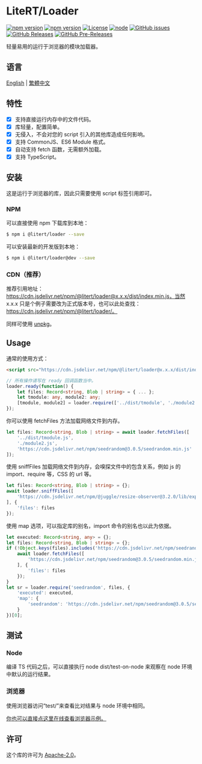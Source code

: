 # LiteRT/Loader

[![npm version](https://img.shields.io/npm/v/@litert/loader.svg?colorB=brightgreen)](https://www.npmjs.com/package/@litert/loader "Stable Version")
[![npm version](https://img.shields.io/npm/v/@litert/loader/dev.svg)](https://www.npmjs.com/package/@litert/loader "Development Version")
[![License](https://img.shields.io/github/license/litert/loader.js.svg)](https://github.com/litert/loader.js/blob/master/LICENSE)
[![node](https://img.shields.io/node/v/@litert/loader.svg?colorB=brightgreen)](https://nodejs.org/dist/latest-v12.x/)
[![GitHub issues](https://img.shields.io/github/issues/litert/loader.js.svg)](https://github.com/litert/loader.js/issues)
[![GitHub Releases](https://img.shields.io/github/release/litert/loader.js.svg)](https://github.com/litert/loader.js/releases "Stable Release")
[![GitHub Pre-Releases](https://img.shields.io/github/release/litert/loader.js/all.svg)](https://github.com/litert/loader.js/releases "Pre-Release")

轻量易用的运行于浏览器的模块加载器。

## 语言

[English](../README.md) | [繁體中文](README.tc.md)

## 特性

- [x] 支持直接运行内存中的文件代码。  
- [x] 库轻量，配置简单。  
- [x] 无侵入，不会对您的 script 引入的其他库造成任何影响。  
- [x] 支持 CommonJS、ES6 Module 格式。  
- [x] 自动支持 fetch 函数，无需额外加载。  
- [x] 支持 TypeScript。

## 安装

这是运行于浏览器的库，因此只需要使用 script 标签引用即可。

### NPM

可以直接使用 npm 下载库到本地：

```sh
$ npm i @litert/loader --save
```

可以安装最新的开发版到本地：

```sh
$ npm i @litert/loader@dev --save
```

### CDN（推荐）

推荐引用地址：https://cdn.jsdelivr.net/npm/@litert/loader@x.x.x/dist/index.min.js，当然 x.x.x 只是个例子需要改为正式版本号，也可以此处查找：https://cdn.jsdelivr.net/npm/@litert/loader/。

同样可使用 [unpkg](https://unpkg.com/@litert/loader@x.x.x/dist/index.min.js)。

## Usage

通常的使用方式：

```html
<script src="https://cdn.jsdelivr.net/npm/@litert/loader@x.x.x/dist/index.min.js"></script>
```

```typescript
// 所有操作请写在 ready 回调函数当中。
loader.ready(function() {
    let files: Record<string, Blob | string> = { ... };
    let tmodule: any, module2: any;
    [tmodule, module2] = loader.require(['../dist/tmodule', './module2'], files);
});
```

你可以使用 fetchFiles 方法加载网络文件到内存。

```typescript
let files: Record<string, Blob | string> = await loader.fetchFiles([
    '../dist/tmodule.js',
    './module2.js',
    'https://cdn.jsdelivr.net/npm/seedrandom@3.0.5/seedrandom.min.js'
]);
```

使用 sniffFiles 加载网络文件到内存，会嗅探文件中的包含关系，例如 js 的 import、require 等，CSS 的 url 等。

```typescript
let files: Record<string, Blob | string> = {};
await loader.sniffFiles([
    'https://cdn.jsdelivr.net/npm/@juggle/resize-observer@3.2.0/lib/exports/resize-observer.js'
], {
    'files': files
});
```

使用 map 选项，可以指定库的别名，import 命令的别名也以此为依据。

```typescript
let executed: Record<string, any> = {};
let files: Record<string, Blob | string> = {};
if (!Object.keys(files).includes('https://cdn.jsdelivr.net/npm/seedrandom@3.0.5/seedrandom.min.js')) {
    await loader.fetchFiles([
        'https://cdn.jsdelivr.net/npm/seedrandom@3.0.5/seedrandom.min.js'
    ], {
        'files': files
    });
}
let sr = loader.require('seedrandom', files, {
    'executed': executed,
    'map': {
        'seedrandom': 'https://cdn.jsdelivr.net/npm/seedrandom@3.0.5/seedrandom.min'
    }
})[0];
```

## 测试

### Node

编译 TS 代码之后，可以直接执行 node dist/test-on-node 来观察在 node 环境中默认的运行结果。

### 浏览器

使用浏览器访问“test/”来查看比对结果与 node 环境中相同。

[你也可以直接点这里在线查看浏览器示例。](https://litert.github.io/loader.js/test/)

## 许可

这个库的许可为 [Apache-2.0](./LICENSE)。